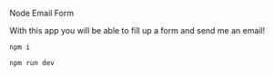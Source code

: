 Node Email Form

With this app you will be able to fill up a form and send me an email!

```npm i```

```npm run dev```

